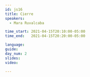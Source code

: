 ```yaml
---
id: js16
title: Cierre
speakers:
  - Mara Ruvalcaba

time_start: 2021-04-15T20:10:00-05:00
time_end:   2021-04-15T20:20:00-05:00

language: 
guide:
day_num: 2
slides: 
video: 

---
```

 



